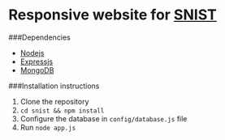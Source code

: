 Responsive website for [SNIST](http://sreenidhi.edu.in/)
========================================================

###Dependencies
* [Nodejs](http://nodejs.org/)
* [Expressjs](http://expressjs.com/)
* [MongoDB](https://www.mongodb.org/)

###Installation instructions
1. Clone the repository
2. ```cd snist && npm install```
3. Configure the database in ```config/database.js``` file
4. Run ```node app.js```

